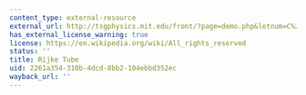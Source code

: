 ```yaml
---
content_type: external-resource
external_url: http://tsgphysics.mit.edu/front/?page=demo.php&letnum=C%2065&show=0
has_external_license_warning: true
license: https://en.wikipedia.org/wiki/All_rights_reserved
status: ''
title: Rijke Tube
uid: 2261a354-310b-4dcd-8bb2-104ebbd352ec
wayback_url: ''
---
```

